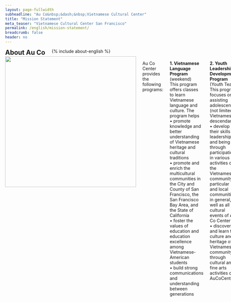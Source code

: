 ```yaml
---
layout: page-fullwidth
subheadline: "Au Co&nbsp;&dash;&nbsp;Vietnamese Cultural Center"
title: "Mission Statement"
meta_teaser: "Vietnamese Cultural Center San Francisco"
permalink: /english/mission-statement/
breadcrumb: false
header: no
---
```

<!--more-->
<div class="row">
<div class="bible-index medium-4 medium-push-8 columns">
<h2 style="margin: 0px">About Au Co</h2>
        {% include about-english %}
</div><!-- /.medium-4.columns -->
<div class="medium-8 medium-pull-4 columns" markdown="1">
<img width="424" src="{{ site.urlimg }}seaacc-logo.png">

Au  Co Center provides the following programs:

<strong>1. Vietnamese Language Program</strong> (weekend)<br />
This program offers classes to learn Vietnamese language and culture.
The program helps<br />
&bull;&nbsp;promote knowledge and better understanding of Vietnamese heritage and cultural traditions<br />
&bull;&nbsp;promote and enrich the multicultural communities in the City and County of San Francisco, the San Francisco Bay Area, and the State of California<br />
&bull;&nbsp;foster the values of education and education excellence among Vietnamese-American students<br />
&bull;&nbsp;build strong communications and understanding between generations

<strong>2. Youth Leadership Development Program</strong> (Youth Team)<br />
This program focuses on assisting adolescents (not limited to Vietnamese descendants)<br />
&bull;&nbsp;develop their skills of leadership and being led through participation in various activities of the Vietnamese community in particular and local communities in general, as well as all cultural events of Au Co Center<br />
&bull;&nbsp;discover and learn the culture and heritage of Vietnamese community through cultural and fine arts activities of AuCoCenter

</div><!-- /.row -->
